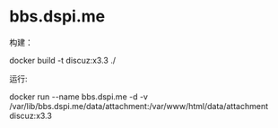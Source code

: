 # bbs.dspi.me

构建：

  docker build -t discuz:x3.3 ./
  
运行:

  docker run --name bbs.dspi.me -d -v /var/lib/bbs.dspi.me/data/attachment:/var/www/html/data/attachment  discuz:x3.3
